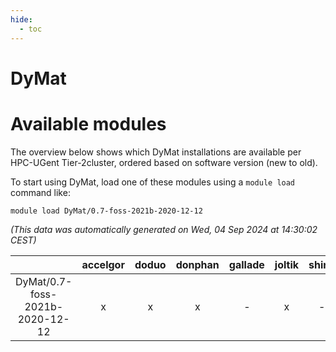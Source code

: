 ```yaml
---
hide:
  - toc
---
```


DyMat
=====

# Available modules


The overview below shows which DyMat installations are available per HPC-UGent Tier-2cluster, ordered based on software version (new to old).

To start using DyMat, load one of these modules using a `module load` command like:

```shell
module load DyMat/0.7-foss-2021b-2020-12-12
```

*(This data was automatically generated on Wed, 04 Sep 2024 at 14:30:02 CEST)*  

| |accelgor|doduo|donphan|gallade|joltik|shinx|skitty|
| :---: | :---: | :---: | :---: | :---: | :---: | :---: | :---: |
|DyMat/0.7-foss-2021b-2020-12-12|x|x|x|-|x|-|x|
